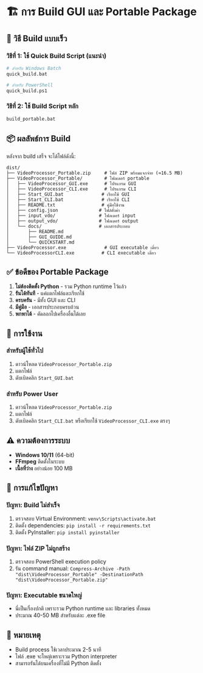 # 🏗️ การ Build GUI และ Portable Package

## 🚀 วิธี Build แบบเร็ว

### วิธีที่ 1: ใช้ Quick Build Script (แนะนำ)
```bash
# สำหรับ Windows Batch
quick_build.bat

# สำหรับ PowerShell  
quick_build.ps1
```

### วิธีที่ 2: ใช้ Build Script หลัก
```bash
build_portable.bat
```

## 📦 ผลลัพธ์การ Build

หลังจาก build เสร็จ จะได้ไฟล์ดังนี้:

```
dist/
├── VideoProcessor_Portable.zip     # ไฟล์ ZIP พร้อมแจกจ่าย (≈16.5 MB)
├── VideoProcessor_Portable/        # โฟลเดอร์ portable
│   ├── VideoProcessor_GUI.exe      # โปรแกรม GUI
│   ├── VideoProcessor_CLI.exe      # โปรแกรม CLI
│   ├── Start_GUI.bat              # เรียกใช้ GUI
│   ├── Start_CLI.bat              # เรียกใช้ CLI
│   ├── README.txt                 # คู่มือใช้งาน
│   ├── config.json               # ไฟล์ตั้งค่า
│   ├── input_vdo/                # โฟลเดอร์ input
│   ├── output_vdo/               # โฟลเดอร์ output
│   └── docs/                     # เอกสารประกอบ
│       ├── README.md
│       ├── GUI_GUIDE.md
│       └── QUICKSTART.md
├── VideoProcessor.exe              # GUI executable เดี่ยว
└── VideoProcessorCLI.exe          # CLI executable เดี่ยว
```

## ✅ ข้อดีของ Portable Package

1. **ไม่ต้องติดตั้ง Python** - รวม Python runtime ไว้แล้ว
2. **รันได้ทันที** - แค่แตกไฟล์และเรียกใช้
3. **ครบครัน** - มีทั้ง GUI และ CLI
4. **มีคู่มือ** - เอกสารประกอบครบถ้วน
5. **พกพาได้** - คัดลอกไปเครื่องอื่นได้เลย

## 🎯 การใช้งาน

### สำหรับผู้ใช้ทั่วไป
1. ดาวน์โหลด `VideoProcessor_Portable.zip`
2. แตกไฟล์
3. ดับเบิลคลิก `Start_GUI.bat`

### สำหรับ Power User  
1. ดาวน์โหลด `VideoProcessor_Portable.zip`
2. แตกไฟล์
3. ดับเบิลคลิก `Start_CLI.bat` หรือเรียกใช้ `VideoProcessor_CLI.exe` ตรงๆ

## ⚠️ ความต้องการระบบ

- **Windows 10/11** (64-bit)
- **FFmpeg** ติดตั้งในระบบ
- **เนื้อที่ว่าง** อย่างน้อย 100 MB

## 🔧 การแก้ไขปัญหา

### ปัญหา: Build ไม่สำเร็จ
1. ตรวจสอบ Virtual Environment: `venv\Scripts\activate.bat`
2. ติดตั้ง dependencies: `pip install -r requirements.txt`
3. ติดตั้ง PyInstaller: `pip install pyinstaller`

### ปัญหา: ไฟล์ ZIP ไม่ถูกสร้าง
1. ตรวจสอบ PowerShell execution policy
2. รัน command manual: `Compress-Archive -Path "dist\VideoProcessor_Portable" -DestinationPath "dist\VideoProcessor_Portable.zip"`

### ปัญหา: Executable ขนาดใหญ่
- นี่เป็นเรื่องปกติ เพราะรวม Python runtime และ libraries ทั้งหมด
- ประมาณ 40-50 MB สำหรับแต่ละ .exe file

## 📝 หมายเหตุ

- Build process ใช้เวลาประมาณ 2-5 นาที
- ไฟล์ .exe จะใหญ่เพราะรวม Python interpreter
- สามารถรันได้บนเครื่องที่ไม่มี Python ติดตั้ง
